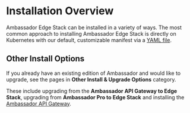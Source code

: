 # Installation Overview

Ambassador Edge Stack can be installed in a variety of ways. The most common approach to installing Ambassador Edge Stack is directly on Kubernetes with our default, customizable manifest via a [YAML file](/user-guide/getting-started).


## Other Install Options

If you already have an existing edition of Ambassador and would like to upgrade, see the pages in **Other Install & Upgrade Options** category.

These include upgrading from the **Ambassador API Gateway to Edge Stack**, upgrading from **Ambassador Pro to Edge Stack** and installing the [Ambassador API Gateway](/user-guide/install-ambassador-oss).
